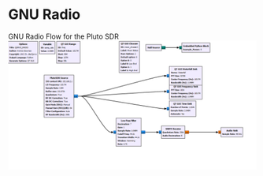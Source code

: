 # **GNU Radio**


GNU Radio Flow for the Pluto SDR
![GNU Radio Flow](Images/GNU_RADIO_Flow_Pluto1.png)
